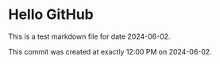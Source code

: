 # Hello GitHub
This is a test markdown file for date 2024-06-02.

This commit was created at exactly 12:00 PM on 2024-06-02.
